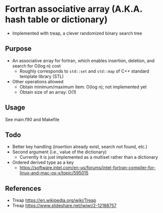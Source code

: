 # Fortran associative array (A.K.A. hash table or dictionary)
* Implemented with treap, a clever randomized binary search tree

## Purpose
* An associative array for fortran, which enables insertion, deletion, and search for O(log n) cost
    * Roughly corresponds to `std::set` and `std::map` of C++ standard template library (STL)
* Other operations allowed
    * Obtain minimum/maximum item: O(log n); not implemented yet
    * Obtain size of an array: O(1)

## Usage
See main.f90 and Makefile

## Todo
* Better key handling (insertion already exist, search not found, etc.)
* Second argument (i.e., value of the dictionary)
    * Currently it is just implemented as a multiset rather than a dictionary
* Ordered derived type as a key
    * https://software.intel.com/en-us/forums/intel-fortran-compiler-for-linux-and-mac-os-x/topic/595015

## References
* Treap https://en.wikipedia.org/wiki/Treap
* Treap https://www.slideshare.net/iwiwi/2-12188757

